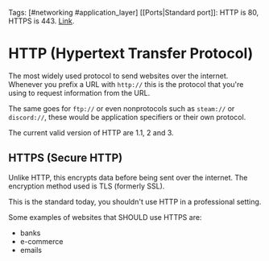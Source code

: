 Tags: [#networking #application_layer]
[[Ports|Standard port]]: HTTP is 80, HTTPS is 443.
[Link](https://en.wikipedia.org/wiki/HTTP).

# HTTP (Hypertext Transfer Protocol)

The most widely used protocol to send websites over the internet.
Whenever you prefix a URL with `http://` this is the protocol that you're using to request information from the URL.

The same goes for `ftp://` or even nonprotocols such as `steam://` or `discord://`, these would be application specifiers or their own protocol.

The current valid version of HTTP are 1.1, 2 and 3.

## HTTPS (Secure HTTP)

Unlike HTTP, this encrypts data before being sent over the internet. The encryption method used is TLS (formerly SSL).

This is the standard today, you shouldn't use HTTP in a professional setting.

Some examples of websites that SHOULD use HTTPS are:

- banks
- e-commerce
- emails
